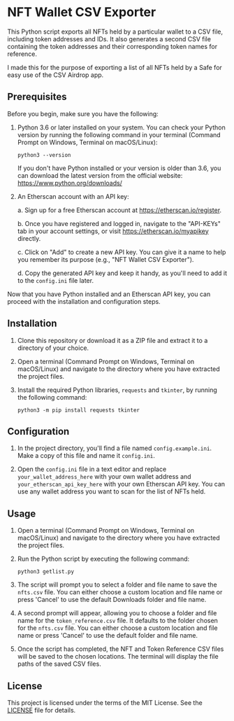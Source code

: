 # NFT Wallet CSV Exporter

This Python script exports all NFTs held by a particular wallet to a CSV file, including token addresses and IDs. It also generates a second CSV file containing the token addresses and their corresponding token names for reference.

I made this for the purpose of exporting a list of all NFTs held by a Safe for easy use of the CSV Airdrop app.

## Prerequisites

Before you begin, make sure you have the following:

1. Python 3.6 or later installed on your system. You can check your Python version by running the following command in your terminal (Command Prompt on Windows, Terminal on macOS/Linux):

    `python3 --version`

    If you don't have Python installed or your version is older than 3.6, you can download the latest version from the official website: https://www.python.org/downloads/

2. An Etherscan account with an API key:

    a. Sign up for a free Etherscan account at https://etherscan.io/register.

    b. Once you have registered and logged in, navigate to the "API-KEYs" tab in your account settings, or visit https://etherscan.io/myapikey directly.

    c. Click on "Add" to create a new API key. You can give it a name to help you remember its purpose (e.g., "NFT Wallet CSV Exporter").

    d. Copy the generated API key and keep it handy, as you'll need to add it to the `config.ini` file later.

Now that you have Python installed and an Etherscan API key, you can proceed with the installation and configuration steps.

## Installation

1. Clone this repository or download it as a ZIP file and extract it to a directory of your choice.

2. Open a terminal (Command Prompt on Windows, Terminal on macOS/Linux) and navigate to the directory where you have extracted the project files.

3. Install the required Python libraries, `requests` and `tkinter`, by running the following command:

    `python3 -m pip install requests tkinter`

## Configuration

1. In the project directory, you'll find a file named `config.example.ini`. Make a copy of this file and name it `config.ini`.

2. Open the `config.ini` file in a text editor and replace `your_wallet_address_here` with your own wallet address and `your_etherscan_api_key_here` with your own Etherscan API key. You can use any wallet address you want to scan for the list of NFTs held.

## Usage

1. Open a terminal (Command Prompt on Windows, Terminal on macOS/Linux) and navigate to the directory where you have extracted the project files.

2. Run the Python script by executing the following command:

    `python3 getlist.py`

3. The script will prompt you to select a folder and file name to save the `nfts.csv` file. You can either choose a custom location and file name or press 'Cancel' to use the default Downloads folder and file name.

4. A second prompt will appear, allowing you to choose a folder and file name for the `token_reference.csv` file. It defaults to the folder chosen for the `nfts.csv` file. You can either choose a custom location and file name or press 'Cancel' to use the default folder and file name.

5. Once the script has completed, the NFT and Token Reference CSV files will be saved to the chosen locations. The terminal will display the file paths of the saved CSV files.

## License

This project is licensed under the terms of the MIT License. See the [LICENSE](LICENSE) file for details.
